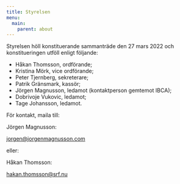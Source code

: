```yaml
---
title: Styrelsen
menu:
  main:
    parent: about
---
```


Styrelsen höll konstituerande sammanträde den 27 mars 2022 <!--more--> och
konstitueringen utföll enligt följande:
 
- Håkan Thomsson, ordförande;
- Kristina Mörk, vice ordförande;
- Peter Tjernberg, sekreterare;
- Patrik Gränsmark, kassör;
- Jörgen Magnusson, ledamot (kontaktperson gemtemot IBCA);
- Dobrivoje Vukovic, ledamot;
- Tage Johansson, ledamot.

För kontakt, maila till:

Jörgen Magnusson:

<jorgen@jorgenmagnusson.com>

eller:

Håkan Thomsson:

<hakan.thomsson@srf.nu>  
